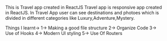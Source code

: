 This is Travel app created in ReactJS
Travel app is responsive app created in ReactJS. In Travel App user can see destinations and photoes which is divided in different categories like Luxury,Adventure,Mystery.

Things I learnt->
1-> Making a good file structure
2-> Organize Code
3-> Use of Hooks
4-> Modern UI styling
5-> Use Of Routers


